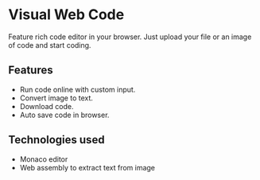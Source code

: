 # Visual Web Code

Feature rich code editor in your browser. Just upload your file or an image of code and start coding. 

## Features
- Run code online with custom input.
- Convert image to text.
- Download code.
- Auto save code in browser.

## Technologies used
- Monaco editor
- Web assembly to extract text from image
